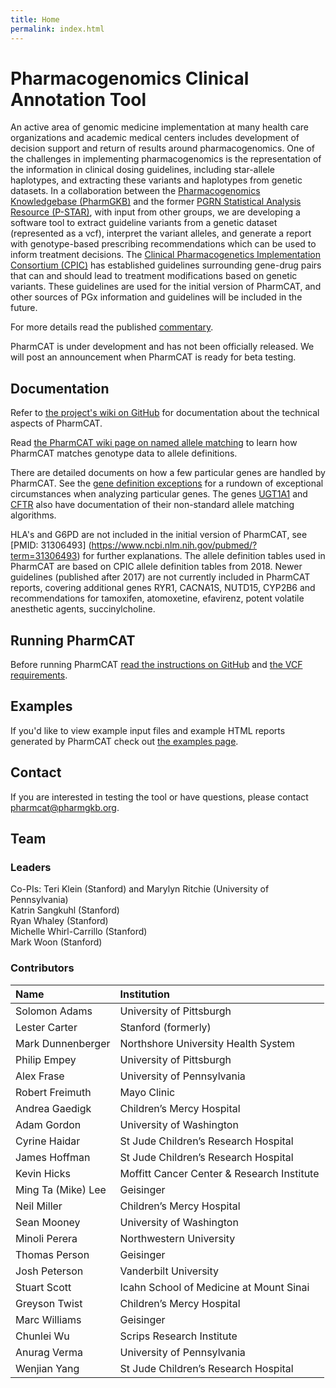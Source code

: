 ```yaml
---
title: Home
permalink: index.html
---
```


# Pharmacogenomics Clinical Annotation Tool

An active area of genomic medicine implementation at many health care organizations and academic medical centers includes development of decision support and return of results around pharmacogenomics.  One of the challenges in implementing pharmacogenomics is the representation of the information in clinical dosing guidelines, including star-allele haplotypes, and extracting these variants and haplotypes from genetic datasets.  In a collaboration between the [Pharmacogenomics Knowledgebase (PharmGKB)](https://www.pharmgkb.org) and the former [PGRN Statistical Analysis Resource (P-STAR)](http://www.pgrn.org/p-star.html), with input from other groups, we are developing a software tool to extract guideline variants from a genetic dataset (represented as a vcf), interpret the variant alleles, and generate a report with genotype-based prescribing recommendations which can be used to inform treatment decisions.
The [Clinical Pharmacogenetics Implementation Consortium (CPIC)](https://cpicpgx.org) has established guidelines surrounding gene-drug pairs that can and should lead to treatment modifications based on genetic variants.  These guidelines are used for the initial version of PharmCAT, and other sources of PGx information and guidelines will be included in the future.

For more details read the published [commentary](https://dx.doi.org/10.1002/cpt.928).

PharmCAT is under development and has not been officially released.  We will post an announcement when PharmCAT is ready for beta testing.

## Documentation

Refer to [the project's wiki on GitHub](https://github.com/PharmGKB/PharmCAT/wiki) for documentation about the technical aspects of PharmCAT. 

Read [the PharmCAT wiki page on named allele matching](https://github.com/PharmGKB/PharmCAT/wiki/NamedAlleleMatcher-101) to learn how PharmCAT matches genotype data to allele definitions.

There are detailed documents on how a few particular genes are handled by PharmCAT. See the [gene definition exceptions](methods/gene-definition-exceptions) for a rundown of exceptional circumstances when analyzing particular genes. The genes [UGT1A1](methods/calling/UGT1A1) and [CFTR](methods/calling/CFTR) also have documentation of their non-standard allele matching algorithms.

HLA's and G6PD are not included in the initial version of PharmCAT, see [PMID: 31306493] (https://www.ncbi.nlm.nih.gov/pubmed/?term=31306493) for further explanations. The allele definition tables used in PharmCAT are based on CPIC allele definition tables from 2018.  Newer guidelines (published after 2017) are not currently included in PharmCAT reports, covering additional genes RYR1, CACNA1S, NUTD15, CYP2B6 and recommendations for tamoxifen, atomoxetine, efavirenz, potent volatile anesthetic agents, succinylcholine.

## Running PharmCAT

Before running PharmCAT [read the instructions on GitHub](https://github.com/PharmGKB/PharmCAT/wiki/Running-PharmCAT) and [the VCF requirements](https://github.com/PharmGKB/PharmCAT/wiki/VCF-Requirements).

## Examples

If you'd like to view example input files and example HTML reports generated by PharmCAT check out [the examples page](examples).

## Contact

If you are interested in testing the tool or have questions, please contact [pharmcat@pharmgkb.org](mailto:pharmcat@pharmgkb.org).

## Team

### Leaders

Co-PIs: Teri Klein (Stanford) and Marylyn Ritchie (University of Pennsylvania)  
Katrin Sangkuhl (Stanford)    
Ryan Whaley (Stanford)   
Michelle Whirl-Carrillo (Stanford)    
Mark Woon (Stanford)    
  

### Contributors

| Name | Institution |
|:-----|:------------|
|Solomon Adams| University of Pittsburgh |
|Lester Carter | Stanford (formerly) |
|Mark Dunnenberger| Northshore University Health System |
|Philip Empey| University of Pittsburgh |
|Alex Frase| University of Pennsylvania |
|Robert Freimuth | Mayo Clinic |
|Andrea Gaedigk| Children’s Mercy Hospital |
|Adam Gordon | University of Washington |
|Cyrine Haidar | St Jude Children’s Research Hospital |
|James Hoffman| St Jude Children’s Research Hospital |
|Kevin Hicks | Moffitt Cancer Center & Research Institute |
|Ming Ta (Mike) Lee | Geisinger |
|Neil Miller| Children’s Mercy Hospital |
|Sean Mooney | University of Washington |
|Minoli Perera |  Northwestern University |
|Thomas Person | Geisinger |
|Josh Peterson | Vanderbilt University |
|Stuart Scott | Icahn School of Medicine at Mount Sinai |
|Greyson Twist | Children’s Mercy Hospital|
|Marc Williams | Geisinger |
|Chunlei Wu | Scrips Research Institute |
|Anurag Verma | University of Pennsylvania |
|Wenjian Yang | St Jude Children’s Research Hospital |
